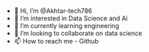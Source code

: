 - 👋 Hi, I’m @Akhtar-tech786
- 👀 I’m interested in Data Science and Ai
- 🌱 I’m currently learning engineering 
- 💞️ I’m looking to collaborate on data science 
- 📫 How to reach me - Github

<!---
Akhtar-tech786/Akhtar-tech786 is a ✨ special ✨ repository because its `README.md` (this file) appears on your GitHub profile.
You can click the Preview link to take a look at your changes.
--->
